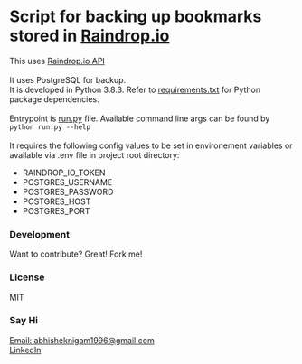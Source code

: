 # Script for backing up bookmarks stored in [Raindrop.io](https://raindrop.io/)

This uses [Raindrop.io API](https://developer.raindrop.io/)
<br><br>
It uses PostgreSQL for backup.
<br>
It is developed in Python 3.8.3. Refer to [requirements.txt](./requirements.txt) for Python package dependencies.
<br><br>
Entrypoint is [run.py](./run.py) file. Available command line args can be found by `python run.py --help`
<br><br>
It requires the following config values to be set in environement variables or available via .env file in project root directory:

- RAINDROP_IO_TOKEN
- POSTGRES_USERNAME
- POSTGRES_PASSWORD
- POSTGRES_HOST
- POSTGRES_PORT

### Development

Want to contribute? Great! Fork me!

### License

MIT

### Say Hi

[Email: abhisheknigam1996@gmail.com](mailto://abhisheknigam1996@gmail.com)<br>
[LinkedIn](https://www.linkedin.com/in/iabhishek25/)
